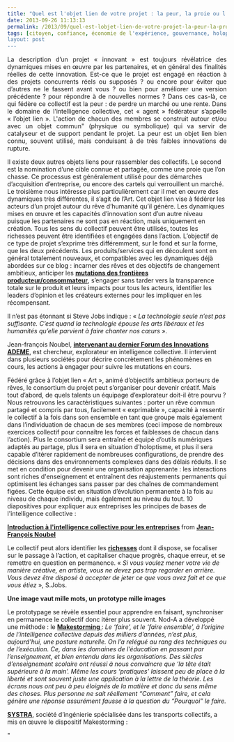 ```yaml
---
title: "Quel est l'objet lien de votre projet : la peur, la proie ou l'Art ?"
date: 2013-09-26 11:13:13
permalink: /2013/09/quel-est-lobjet-lien-de-votre-projet-la-peur-la-proie-ou-lart-2.html
tags: [citoyen, confiance, économie de l'expérience, gouvernance, holoptisme, innovation, intelligence collective]
layout: post
---
```


<p style="text-align: justify">La description d’un projet « innovant » est toujours révélatrice des dynamiques mises en œuvre par les partenaires, et en général des finalités réelles de cette innovation. Est-ce que le projet est engagé en réaction à des projets concurrents réels ou supposés ? ou encore pour éviter que d’autres ne le fassent avant vous ? ou bien pour améliorer une version précédente ? pour répondre à de nouvelles normes ? Dans ces cas-là, ce qui fédère ce collectif est la peur : de perdre un marché ou une rente. Dans le domaine de l’intelligence collective, cet « agent » fédérateur s’appelle « l’objet lien ». L'action de chacun des membres se construit autour et/ou avec un objet commun" (physique ou symbolique) qui va servir de catalyseur et de support pendant le projet. La peur est un objet lien bien connu, souvent utilisé, mais conduisant à de très faibles innovations de rupture.</p> <p style=""text-align: justify"">Il existe deux autres objets liens pour rassembler des collectifs. Le second est la nomination d’une cible connue et partagée, comme une proie que l’on chasse. Ce processus est généralement utilisé pour des démarches d’acquisition d’entreprise, ou encore des cartels qui verrouillent un marché. Le troisième nous intéresse plus particulièrement car il met en œuvre des dynamiques très différentes, il s’agit de l’Art. Cet objet lien vise à fédérer les acteurs d’un projet autour du rêve d’humanité qu’il génère. Les dynamiques mises en œuvre et les capacités d’innovation sont d’un autre niveau puisque les partenaires ne sont pas en réaction, mais uniquement en création. Tous les sens du collectif peuvent être utilisés, toutes les richesses peuvent être identifiées et engagées dans l’action. L’objectif de ce type de projet s’exprime très différemment, sur le fond et sur la forme, que les deux précédents. Les produits/services qui en découlent sont en général totalement nouveaux, et compatibles avec les dynamiques déjà abordées sur ce blog : incarner des rêves et des objectifs de changement ambitieux, anticiper les <strong><a href="https://gabrielplassat.github.io/transportsdufutur/2011/10/le-consommateur-du-futur-revolution.html"" target=""_blank"">mutations des frontières producteur/consommateur</a></strong>, s’engager sans tarder vers la transparence totale sur le produit et leurs impacts pour tous les acteurs, identifier les leaders d’opinion et les créateurs externes pour les impliquer en les récompensant.</p> <p style=""text-align: justify"">Il n’est pas étonnant si Steve Jobs indique : « <em>La technologie seule n’est pas suffisante. C’est quand la technologie épouse les arts libéraux et les humanités qu’elle parvient à faire chanter nos cœurs</em> ». </p>  <!--more-->   <p style=""text-align: justify"">Jean-françois Noubel, <strong><a href="https://gabrielplassat.github.io/transportsdufutur/2013/06/intelligence-collective-dans-nos-comportements-nos-organisations-forum-des-innovations-ademe.html"" target=""_blank"">intervenant au dernier Forum des Innovations ADEME</a></strong>, est chercheur, explorateur en intelligence collective. Il intervient dans plusieurs sociétés pour décrire concrètement les phénomènes en cours, les actions à engager pour suivre les mutations en cours.</p>  <p style=""text-align: justify"">Fédéré grâce à l’objet lien « Art », animé d’objectifs ambitieux porteurs de rêves, le consortium du projet peut s’organiser pour devenir créatif. Mais tout d’abord, de quels talents un équipage d’explorateur doit-il être pourvu ? Nous retrouvons les caractéristiques suivantes : porter un rêve commun partagé et compris par tous, facilement « exprimable », capacité à ressentir le collectif à la fois dans son ensemble en tant que groupe mais également dans l’individuation de chacun de ses membres (ceci impose de nombreux exercices collectif pour connaître les forces et faiblesses de chacun dans l’action). Plus le consortium sera entraîné et équipé d’outils numériques adaptés au partage, plus il sera en situation d’holoptisme, et plus il sera capable d’itérer rapidement de nombreuses configurations, de prendre des décisions dans des environnements complexes dans des délais réduits. Il se met en condition pour devenir une organisation apprenante : les interactions sont riches d'enseignement et entraînent des réajustements permanents qui optimisent les échanges sans passer par des chaînes de commandement figées. Cette équipe est en situation d’évolution permanente à la fois au niveau de chaque individu, mais également au niveau du tout. 10 diapositives pour expliquer aux entreprises les principes de bases de l'intelligence collective :</p>   <div style=""margin-bottom: 5px""> <strong> <a href=""https://www.slideshare.net/jfnoubel/introduction-lintelligence-collective-pour-les-entreprises-presentation"" target=""_blank"" title=""Introduction à l'intelligence collective pour les entreprises"">Introduction à l'intelligence collective pour les entreprises</a> </strong> from <strong><a href=""http://www.slideshare.net/jfnoubel"" target=""_blank"">Jean-François Noubel</a></strong> </div> <p style=""text-align: justify"">Le collectif peut alors identifier les <strong><a href="https://gabrielplassat.github.io/transportsdufutur/2013/05/quelles-sont-vos-vraies-richesses-.html"" target=""_blank"">richesses</a></strong> dont il dispose, se focaliser sur le passage à l’action, et capitaliser chaque progrès, chaque erreur, et se remettre en question en permanence. « <em>Si vous voulez mener votre vie de manière créative, en artiste, vous ne devez pas trop regarder en arrière. Vous devez être disposé à accepter de jeter ce que vous avez fait et ce que vous étiez</em> », S.Jobs.</p> <p style=""text-align: justify""><strong>Une image vaut mille mots, un prototype mille images</strong></p> <p style=""text-align: justify"">Le prototypage se révèle essentiel pour apprendre en faisant, synchroniser en permanence le collectif donc itérer plus souvent. Nod-A a développé une méthode : le <strong><a href=""http://nod-a.com/2013/07/une-image-vaut-mille-mots-un-prototype-mille-images-prototype-lets-do-it/"">Makestorming </a></strong>: <em>Le ‘faire’, et le ‘faire ensemble’, à l’origine de l’intelligence collective depuis des milliers d’années, n’est plus, aujourd’hui, une posture naturelle. On l’a relégué au rang des techniques ou de l’exécution. Ce, dans les domaines de l’éducation en passant par l’enseignement, et bien entendu dans les organisations. Des siècles d’enseignement scolaire ont réussi à nous convaincre que ‘la tête était supérieure à la main’. Même les cours ‘pratiques’ laissent peu de place à la liberté et sont souvent juste une application à la lettre de la théorie. Les écrans nous ont peu à peu éloignés de la matière et donc du sens même des choses. Plus personne ne sait réellement “Comment” faire, et cela génère une réponse assurément fausse à la question du “Pourquoi” le faire.</em></p> <p style=""text-align: justify""><strong><a href=""http://www.systra.com/fr/a-propos-de-systra/qui-sommes-nous/"">SYSTRA</a></strong>, société d’ingénierie spécialisée dans les transports collectifs, a mis en œuvre le dispositif Makestorming :</p>"
